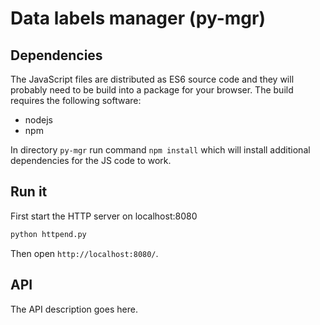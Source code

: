 # Data labels manager (py-mgr)

## Dependencies

The JavaScript files are distributed as ES6 source code and they will probably need to be build into a package for your browser. The build requires the following software:

- nodejs
- npm

In directory `py-mgr` run command `npm install` which will install additional dependencies for the JS code to work.

## Run it

First start the HTTP server on localhost:8080

```bash
python httpend.py
```

Then open `http://localhost:8080/`.

## API

The API description goes here.
